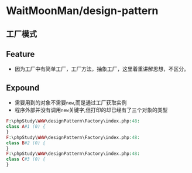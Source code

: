 # WaitMoonMan/design-pattern 

## 工厂模式


## Feature
 * 因为工厂中有简单工厂，工厂方法，抽象工厂，这里着重讲解思想，不区分。
 
 
## Expound
* 需要用到的对象不需要`new`,而是通过工厂获取实例
* 程序外部并没有调用`new`关键字,但打印的却已经有了三个对象的类型
```php
F:\phpStudy\WWW\designPattern\Factory\index.php:48:
class A#1 (0) {
}
F:\phpStudy\WWW\designPattern\Factory\index.php:48:
class B#2 (0) {
}
F:\phpStudy\WWW\designPattern\Factory\index.php:48:
class C#3 (0) {
}
```